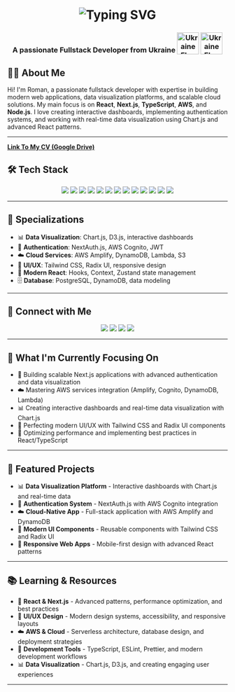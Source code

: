 
<!--
**romantsyhulov/romantsyhulov** is a ✨ _special_ ✨ repository because its `README.md` (this file) appears on your GitHub profile.
-->

<div align="center">
  <h1 align='center'>
<img src="https://readme-typing-svg.demolab.com?font=Fira+Code&weight=600&size=22&pause=1000&color=3F00F7&random=false&width=535&lines=%E2%9C%A8+Hey%2C+I'm+Roman.+You+are+Welcome!+%F0%9F%8C%9F" alt="Typing SVG" />
</h1>

<h3 align='center'>
  A passionate Fullstack Developer from Ukraine 
  
  <img style="vertical-align: sub" src="https://cdn.pixabay.com/photo/2022/03/02/10/23/ukraine-7042810_1280.png" alt="Ukraine Flag" width="50" />
<img style="vertical-align: sub" src="https://as1.ftcdn.net/jpg/05/34/05/82/1000_F_534058274_34ewZbsYXEYfEsPX7hK9uLpNznbe06PR.jpg" alt="Ukraine Flag" width="50" />
</h3>
  <!-- <p>
    <img src="https://komarev.com/ghpvc/?username=romantsyhulov&label=Profile%20views&color=0e75b6&style=flat" alt="Profile views"/>
  </p> -->
</div>


## 🧑‍💻 About Me

Hi! I'm Roman, a passionate fullstack developer with expertise in building modern web applications, data visualization platforms, and scalable cloud solutions. My main focus is on **React**, **Next.js**, **TypeScript**, **AWS**, and **Node.js**. I love creating interactive dashboards, implementing authentication systems, and working with real-time data visualization using Chart.js and advanced React patterns.

---

**[Link To My CV (Google Drive)](https://drive.google.com/file/d/1FLBdt33qJH5fPshNWqHuLL23J_KDKto1/view?usp=sharing)**

## 🛠️ Tech Stack

<div align="center">
  <img src="https://img.shields.io/badge/Next.js-000000?style=for-the-badge&logo=nextdotjs&logoColor=white"/>
  <img src="https://img.shields.io/badge/React-20232A?style=for-the-badge&logo=react&logoColor=61DAFB"/>
  <img src="https://img.shields.io/badge/TypeScript-3178C6?style=for-the-badge&logo=typescript&logoColor=white"/>
  <img src="https://img.shields.io/badge/JavaScript-F7DF1E?style=for-the-badge&logo=javascript&logoColor=black"/>
  <img src="https://img.shields.io/badge/Node.js-339933?style=for-the-badge&logo=nodedotjs&logoColor=white"/>
  <img src="https://img.shields.io/badge/AWS-232F3E?style=for-the-badge&logo=amazonaws&logoColor=white"/>
  <img src="https://img.shields.io/badge/Tailwind_CSS-38B2AC?style=for-the-badge&logo=tailwind-css&logoColor=white"/>
  <img src="https://img.shields.io/badge/Chart.js-FF6384?style=for-the-badge&logo=chartdotjs&logoColor=white"/>
  <img src="https://img.shields.io/badge/PostgreSQL-316192?style=for-the-badge&logo=postgresql&logoColor=white"/>
  <img src="https://img.shields.io/badge/DynamoDB-4053D6?style=for-the-badge&logo=amazondynamodb&logoColor=white"/>
  <img src="https://img.shields.io/badge/Git-F05032?style=for-the-badge&logo=git&logoColor=white"/>
  <img src="https://img.shields.io/badge/HTML5-E34F26?style=for-the-badge&logo=html5&logoColor=white"/>
  <img src="https://img.shields.io/badge/CSS3-1572B6?style=for-the-badge&logo=css3&logoColor=white"/>
</div>

---
## 🎯 Specializations

- 📊 **Data Visualization**: Chart.js, D3.js, interactive dashboards
- 🔐 **Authentication**: NextAuth.js, AWS Cognito, JWT
- ☁️ **Cloud Services**: AWS Amplify, DynamoDB, Lambda, S3
- 🎨 **UI/UX**: Tailwind CSS, Radix UI, responsive design
- 📱 **Modern React**: Hooks, Context, Zustand state management
- 🗄️ **Database**: PostgreSQL, DynamoDB, data modeling

<!-- --- -->
<!-- ## 📊 GitHub Stats

<div align="center">
  <img src="https://github-readme-stats.vercel.app/api?username=romantsyhulov&show_icons=true&theme=radical" alt="Roman's GitHub stats" height="150"/>
  <img src="https://github-readme-streak-stats.herokuapp.com/?user=romantsyhulov&theme=radical" alt="GitHub Streak" height="150"/>
  <img src="https://github-readme-stats.vercel.app/api/top-langs/?username=romantsyhulov&layout=compact&theme=radical" alt="Top Languages" height="150"/>
</div> -->

---

## 🤝 Connect with Me

<p align="center">
  <a href="https://www.linkedin.com/in/roman-tsigulov-20754b22b/" target="_blank"><img src="https://img.shields.io/badge/LinkedIn-0A66C2?style=for-the-badge&logo=linkedin&logoColor=white"/></a>
  <a href="mailto:romannamor637@gmail.com?subject=Mail from GitHub" target="_blank"><img src="https://img.shields.io/badge/Gmail-EA4335?style=for-the-badge&logo=gmail&logoColor=white"/></a>
  <a href="https://github.com/Sigul4" target="_blank"><img src="https://img.shields.io/badge/GitHub-100000?style=for-the-badge&logo=github&logoColor=white"/></a>
  <a href="https://romantsyhulov.dev/" target="_blank"><img src="https://img.shields.io/badge/Portfolio-24292F?style=for-the-badge&logo=github&logoColor=white"/></a>
</p>

---

## 🎯 What I'm Currently Focusing On

- 🚀 Building scalable Next.js applications with advanced authentication and data visualization
- ☁️ Mastering AWS services integration (Amplify, Cognito, DynamoDB, Lambda)
- 📊 Creating interactive dashboards and real-time data visualization with Chart.js
- 🎨 Perfecting modern UI/UX with Tailwind CSS and Radix UI components
- 🔧 Optimizing performance and implementing best practices in React/TypeScript

---
## 🚀 Featured Projects

- 📊 **Data Visualization Platform** - Interactive dashboards with Chart.js and real-time data
- 🔐 **Authentication System** - NextAuth.js with AWS Cognito integration
- ☁️ **Cloud-Native App** - Full-stack application with AWS Amplify and DynamoDB
- 🎨 **Modern UI Components** - Reusable components with Tailwind CSS and Radix UI
- 📱 **Responsive Web Apps** - Mobile-first design with advanced React patterns

---
## 📚 Learning & Resources

- 📖 **React & Next.js** - Advanced patterns, performance optimization, and best practices
- 🎨 **UI/UX Design** - Modern design systems, accessibility, and responsive layouts
- ☁️ **AWS & Cloud** - Serverless architecture, database design, and deployment strategies
- 🔧 **Development Tools** - TypeScript, ESLint, Prettier, and modern development workflows
- 📊 **Data Visualization** - Chart.js, D3.js, and creating engaging user experiences

---
